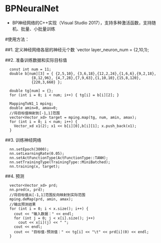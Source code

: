 
# BPNeuralNet
- BP神经网络的C++实现（Visual Studio 2017），支持多种激活函数，支持随机、批量、小批量训练

#使用方法：

##1. 定义神经网络各层的神经元个数
  `vector<int> layer_neuron_num = {2,10,1};
  
##2. 准备训练数据和实际目标值

```
  const int num = 11;
  double b[num][3] = { {2,5,10}, {3,6,18},{12,2,24},{1,6,6},{9,2,18},
			{8,12,96}, {4,7,28},{7,9,63},{1,10,10},{15,8,120},
			{220,3,660} };

  double tg[num] = {};
  for (int i = 0; i < num; i++) { tg[i] = b[i][2]; }

  MappingToN1_1 mping;
  double amin=0, amax=0;
  //将目标值映射到[-1,1]范围
  vector<Vector_xd> target = mping.map(tg, num, amin, amax);	
  for (int i = 0; i < num; i++) {
    Vector_xd x1(2); x1 << b[i][0],b[i][1]; x.push_back(x1);
  }
```

##3. 训练神经网络

```
  nn.setEpoch(3000);
  nn.setLearningRate(0.05);
  nn.setActFunctionType(ActFunctionType::TANH);
  nn.setTrainingType(TrainingType::MiniBatched);
  nn.training(x, target);
```

##4. 预测

```
  vector<Vector_xd> prd;
  nn.pred(x, prd);
  //将目标值从[-1,1]范围反向映射到实际范围
  mping.deMap(prd, amin, amax);
  //输出预测结果
  for (int i = 0; i < x.size(); i++) {
    cout << "输入数据：" << endl;
    for (int j = 0; j < x[i].size(); j++)
      cout << x[i](j) << " ";
    cout << endl;
    cout << "目标值-预测值：" << tg[i] << "\t" << prd[i](0) << endl;
  }
```
  
 
